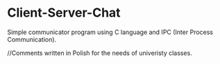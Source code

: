 # Client-Server-Chat
Simple communicator program using C language and IPC (Inter Process Communication).

//Comments written in Polish for the needs of univeristy classes.
